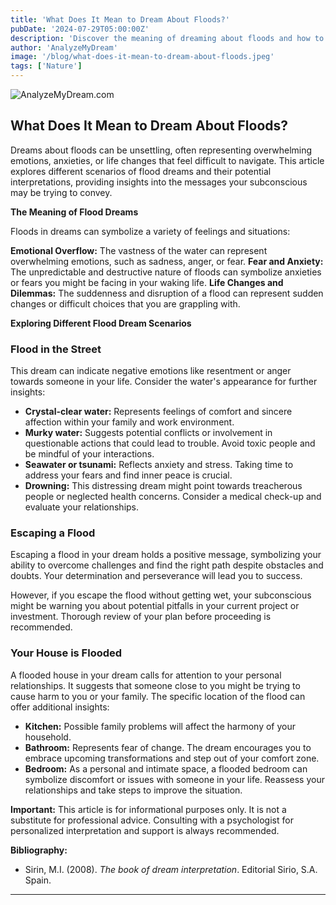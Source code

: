 ```yaml
---
title: 'What Does It Mean to Dream About Floods?'
pubDate: '2024-07-29T05:00:00Z'
description: 'Discover the meaning of dreaming about floods and how to interpret the different situations that appear in these dreams.'
author: 'AnalyzeMyDream'
image: '/blog/what-does-it-mean-to-dream-about-floods.jpeg'
tags: ['Nature']
---
```


![AnalyzeMyDream.com](/blog/what-does-it-mean-to-dream-about-floods.jpeg)

## What Does It Mean to Dream About Floods?

Dreams about floods can be unsettling, often representing overwhelming emotions, anxieties, or life changes that feel difficult to navigate. This article explores different scenarios of flood dreams and their potential interpretations, providing insights into the messages your subconscious may be trying to convey.

**The Meaning of Flood Dreams**

Floods in dreams can symbolize a variety of feelings and situations:

**Emotional Overflow:** The vastness of the water can represent overwhelming emotions, such as sadness, anger, or fear. 
**Fear and Anxiety:** The unpredictable and destructive nature of floods can symbolize anxieties or fears you might be facing in your waking life.
**Life Changes and Dilemmas:** The suddenness and disruption of a flood can represent sudden changes or difficult choices that you are grappling with. 

**Exploring Different Flood Dream Scenarios**

### Flood in the Street

This dream can indicate negative emotions like resentment or anger towards someone in your life. Consider the water's appearance for further insights:

- **Crystal-clear water:** Represents feelings of comfort and sincere affection within your family and work environment.
- **Murky water:** Suggests potential conflicts or involvement in questionable actions that could lead to trouble. Avoid toxic people and be mindful of your interactions.
- **Seawater or tsunami:** Reflects anxiety and stress. Taking time to address your fears and find inner peace is crucial.
- **Drowning:** This distressing dream might point towards treacherous people or neglected health concerns. Consider a medical check-up and evaluate your relationships. 

### Escaping a Flood

Escaping a flood in your dream holds a positive message, symbolizing your ability to overcome challenges and find the right path despite obstacles and doubts. Your determination and perseverance will lead you to success.

However, if you escape the flood without getting wet, your subconscious might be warning you about potential pitfalls in your current project or investment.  Thorough review of your plan before proceeding is recommended.

### Your House is Flooded

A flooded house in your dream calls for attention to your personal relationships. It suggests that someone close to you might be trying to cause harm to you or your family. The specific location of the flood can offer additional insights:

- **Kitchen:**  Possible family problems will affect the harmony of your household.
- **Bathroom:**  Represents fear of change. The dream encourages you to embrace upcoming transformations and step out of your comfort zone.
- **Bedroom:**  As a personal and intimate space, a flooded bedroom can symbolize discomfort or issues with someone in your life. Reassess your relationships and take steps to improve the situation. 

**Important:** This article is for informational purposes only. It is not a substitute for professional advice. Consulting with a psychologist for personalized interpretation and support is always recommended. 

**Bibliography:**

* Sirin, M.I. (2008). *The book of dream interpretation*. Editorial Sirio, S.A. Spain.

---
